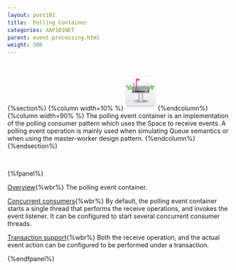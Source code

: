 ```yaml
---
layout: post101
title:  Polling Container
categories: XAP101NET
parent: event-processing.html
weight: 300
---
```


<br>

{%section%}
{%column width=10% %}
![fifo-groups.png](/attachment_files/subject/point-to-point.png)
{%endcolumn%}
{%column width=90% %}
The polling event container is an implementation of the polling consumer pattern which uses the Space to receive events.
A polling event operation is mainly used when simulating Queue semantics or when using the master-worker design pattern.
{%endcolumn%}
{%endsection%}

<br>

{%fpanel%}

[Overview](./polling-container.html){%wbr%}
The polling event container.

[Concurrent consumers](./polling-container-scaling.html){%wbr%}
By default, the polling event container starts a single thread that performs the receive operations, and invokes the event listener. It can be configured to start several concurrent consumer threads.

[Transaction support](./polling-container-transactions.html){%wbr%}
Both the receive operation, and the actual event action can be configured to be performed under a transaction.

{%endfpanel%}


